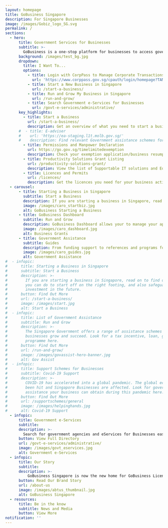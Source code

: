 ```yaml
---
layout: homepage
title: GoBusiness Singapore
description: For Singapore Businesses
image: /images/Gobiz_logo_SG.svg
permalink: /
sections:
  - hero:
      title: Government Services for Businesses
      subtitle: >-
        GoBusiness is a one-stop platform for businesses to access government services, discover opportunities and connect with the right resources
      background: /images/test_bg.jpg
      dropdown:
        title: I Want To...
        options:
          - title: Login with CorpPass to Manage Corporate Transactions
            url: 'https://www.corppass.gov.sg/cpauth/login/homepage?TAM_OP=login'
          - title: Start a New Business in Singapore
            url: /start-a-business/
          - title: Run and Grow My Business in Singapore
            url: /run-and-grow/
          - title: Search Government e-Services for Businesses
            url: /govt-e-services/administrative/
      key_highlights:
        - title: Start a Business
          url: /start-a-business/
          description: Get an overview of what you need to start a business in Singapore
      #  - title: E-adviser
      #    url: 'https://ea-staging.l1t.molb.gov.sg/'
      #    description: Find relevant Government assistance schemes for your business needs
        - title: Permissions and Manpower Declaration
          url: https://go.gov.sg/timelimitedexemption
          description: Check your exemption application/business resumption status and submit manpower details.
        - title: Productivity Solutions Grant Listing
          url: /productivity-solutions-grant/
          description: View the list of Supportable IT solutions and Equipment
        - title: Licences and Permits
          url: /licences/
          description: Get the licences you need for your business activities
  - carousel:
      - title: Starting a Business in Singapore
        subtitle: Start a Business
        description: If you are starting a business in Singapore, read on to find out what you can do to start off on the right footing, and also safeguard your investment in the future.<a href="/start-a-business/" target="_blank" style="color:#037e8a">Find Out More</a>
        image: /images/caro_startbiz.jpg
        alt: GoBusiness Starting a Business
      - title: GoBusiness Dashboard
        subtitle: Run and Grow
        description: GoBusiness Dashboard allows your to manage your applications and transactions all in one place <a href="#" target="_blank" style="color:#037e8a">Log In Now</a>
        image: /images/caro_dashboard.jpg
        alt: Business Grants
      - title: Government Assistance
        subtitle: Guides
        description: From funding support to references and programs for building capabilities, skills and knowledge, GoBusiness will help you find the government assistance you need. <a href="/run-and-grow/govassist-overview/" target="_blank" style="color:#037e8a">Find Out More</a>
        image: /images/caro_guides.jpg
        alt: Government Assistance
#  - infopic:
#      title: Starting a Business in Singapore
#      subtitle: Start a Business
#      description: >-
#        If you are starting a business in Singapore, read on to find out what
#        you can do to start off on the right footing, and also safeguard your
#        investment in the future.
#      button: Find Out More
#      url: /start-a-business/
#      image: /images/start.jpg
#      alt: Start a Business
#  - infopic:
#      title: List of Government Assistance
#      subtitle: Run and Grow
#      description: >-
#        The Singapore Government offers a range of assistance schemes to help
#        businesses grow and succeed. Look for a tax incentive, loan, grant, or
#        programme here.
#      button: Find Out More
#      url: /run-and-grow/
#      image: /images/govassist-hero-banner.jpg
#      alt: Gov Assist
#  - infopic:
#      title: Support Schemes for Businesses
#      subtitle: Covid-19 Support
#      description: >-
#        COVID-19 has accelerated into a global pandemic. The global economy has
#        been hit and Singapore Businesses are affected. Look for government
#        assistance your business can obtain during this pandemic here.
#      button: Find Out More
#      url: /supportschemes/general
#      image: /images/helpinghands.jpg
#      alt: Covid-19 Support
  - infopic:
      title: Government e-Services
      subtitle:
      description: >-
        Search for government agencies and eServices for Businesses easily.
      button: View Full Directory
      url: /govt-e-services/administrative/
      image: /images/govt_eservices.jpg
      alt: Government e-Services
  - infopic:
      title: Our Story
      subtitle:
      description: >-
          GoBusiness Singapore is now the new home for GoBusiness Licensing, GoBusiness Covid-19, GoBusiness Gov Assist and Business Grants Portal. Jointly developed by MTI, SNDGO & GovTech, the GoBusiness platform aims to offer streamlined, intuitive, personalised Government-to-Business (G2B) e-services.
      button: Read Our Brand Story
      url: /about-us
      image: /images/abtus_thumbnail.jpg
      alt: GoBusiness Singapore             
  - resources:
      title: Be in the know
      subtitle: News and Media
      button: View More
notification: ''
---
```

